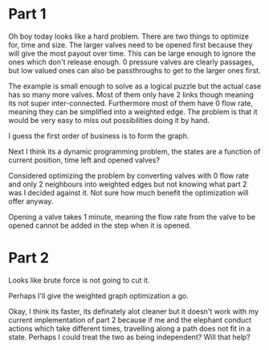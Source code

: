 # Part 1

Oh boy today looks like a hard problem. 
There are two things to optimize for, time and size.
The larger valves need to be opened first because they will give the most payout over time.
This can be large enough to ignore the ones which don't release enough.
0 pressure valves are clearly passages, but low valued ones can also be passthroughs to get to the larger ones first.

The example is small enough to solve as a logical puzzle but the actual case has so many more valves.
Most of them only have 2 links though meaning its not super inter-connected.
Furthermore most of them have 0 flow rate, meaning they can be simplified into a weighted edge.
The problem is that it would be very easy to miss out possibilities doing it by hand.

I guess the first order of business is to form the graph.

Next I think its a dynamic programming problem, the states are a function of current position, time left and opened valves?

Considered optimizing the problem by converting valves with 0 flow rate and only 2 neighbours into weighted edges but not knowing what part 2 was I decided against it.
Not sure how much benefit the optimization will offer anyway.

Opening a valve takes 1 minute, meaning the flow rate from the valve to be opened cannot be added in the step when it is opened.

# Part 2

Looks like brute force is not going to cut it.

Perhaps I'll give the weighted graph optimization a go.

Okay, I think its faster, its definately alot cleaner but it doesn't work with my current implementation of part 2 because if me and the elephant conduct actions which take different times, travelling along a path does not fit in a state.
Perhaps I could treat the two as being independent? Will that help?
